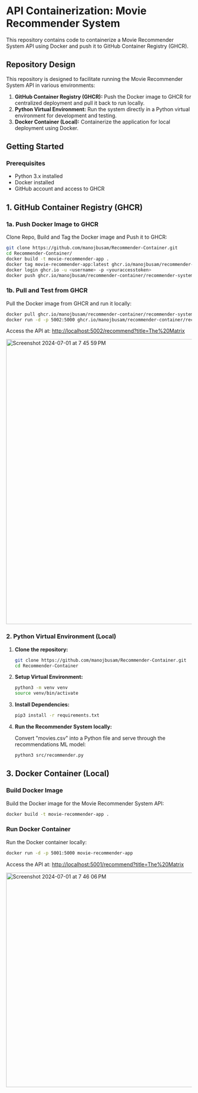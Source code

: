 # API Containerization: Movie Recommender System

This repository contains code to containerize a Movie Recommender System API using Docker and push it to GitHub Container Registry (GHCR).

## Repository Design

This repository is designed to facilitate running the Movie Recommender System API in various environments:
1. **GitHub Container Registry (GHCR):** Push the Docker image to GHCR for centralized deployment and pull it back to run locally.
2. **Python Virtual Environment:** Run the system directly in a Python virtual environment for development and testing.
3. **Docker Container (Local):** Containerize the application for local deployment using Docker.


## Getting Started

### Prerequisites

- Python 3.x installed
- Docker installed
- GitHub account and access to GHCR

## 1. GitHub Container Registry (GHCR)

### 1a. Push Docker Image to GHCR

Clone Repo, Build and Tag the Docker image and Push it to GHCR:

```bash
git clone https://github.com/manojbusam/Recommender-Container.git
cd Recommender-Container/
docker build -t movie-recommender-app .
docker tag movie-recommender-app:latest ghcr.io/manojbusam/recommender-container/recommender-system:latest
docker login ghcr.io -u <username> -p <youraccesstoken>
docker push ghcr.io/manojbusam/recommender-container/recommender-system:latest
```

### 1b. Pull and Test from GHCR

Pull the Docker image from GHCR and run it locally:

```bash
docker pull ghcr.io/manojbusam/recommender-container/recommender-system:latest
docker run -d -p 5002:5000 ghcr.io/manojbusam/recommender-container/recommender-system:latest
```

Access the API at: [http://localhost:5002/recommend?title=The%20Matrix](http://localhost:5002/recommend?title=The%20Matrix)

<img width="772" alt="Screenshot 2024-07-01 at 7 45 59 PM" src="https://github.com/manojbusam/Recommender-Container/assets/44409170/ea7b9854-4895-4ae6-884a-79669d7b7351">

### 2. Python Virtual Environment  (Local)

1. **Clone the repository:**

   ```bash
   git clone https://github.com/manojbusam/Recommender-Container.git
   cd Recommender-Container
   ```

2. **Setup Virtual Environment:**

   ```bash
   python3 -m venv venv
   source venv/bin/activate
   ```

3. **Install Dependencies:**

   ```bash
   pip3 install -r requirements.txt
   ```

4. **Run the Recommender System locally:**

   Convert "movies.csv" into a Python file and serve through the recommendations ML model:

   ```bash
   python3 src/recommender.py
   ```

## 3. Docker Container (Local)

### Build Docker Image

Build the Docker image for the Movie Recommender System API:

```bash
docker build -t movie-recommender-app .
```

### Run Docker Container

Run the Docker container locally:

```bash
docker run -d -p 5001:5000 movie-recommender-app
```

Access the API at: [http://localhost:5001/recommend?title=The%20Matrix](http://localhost:5001/recommend?title=The%20Matrix)

<img width="581" alt="Screenshot 2024-07-01 at 7 46 06 PM" src="https://github.com/manojbusam/Recommender-Container/assets/44409170/d29f0a21-ec31-49de-b97b-3e66efd78e8a">





